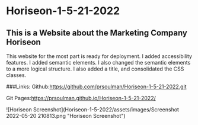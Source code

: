 # Horiseon-1-5-21-2022

## This is a Website about the Marketing Company Horiseon

This website for the most part is ready for deployment. I added accessibility features. I added semantic elements. I also changed the semantic elements to a more logical structure. I also added a title, and consolidated the CSS classes.

###Links:
Github:https://github.com/prsoulman/Horiseon-1-5-21-2022.git

Git Pages:https://prsoulman.github.io/Horiseon-1-5-21-2022/


![Horiseon Screenshot](Horiseon-1-5-2022/assets/images/Screenshot 2022-05-20 210813.png "Horiseon Screenshot")


